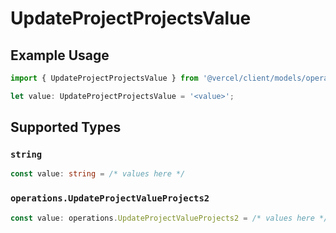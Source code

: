 # UpdateProjectProjectsValue

## Example Usage

```typescript
import { UpdateProjectProjectsValue } from '@vercel/client/models/operations';

let value: UpdateProjectProjectsValue = '<value>';
```

## Supported Types

### `string`

```typescript
const value: string = /* values here */
```

### `operations.UpdateProjectValueProjects2`

```typescript
const value: operations.UpdateProjectValueProjects2 = /* values here */
```
